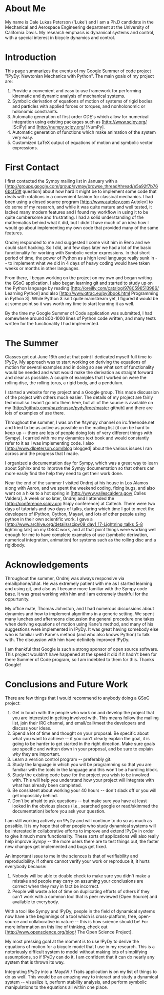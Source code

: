 


# About Me
My name is Dale Lukas Peterson ('Luke') and I am a Ph.D candidate in the Mechanical and Aerospace Engineering department at the University of California Davis.  My research emphasis is dynamical systems and control, with a special interest in bicycle dynamics and control.  

# Introduction
This page summarizes the events of my Google Summer of code project "!PyDy: Newtonian Mechanics with Python".  The main goals of my project are:

   1. Provide a convenient and easy to use framework for performing kinematic and dynamic analysis of mechanical systems.
   1. Symbolic derivation of equations of motion of systems of rigid bodies and particles with applied forces or torques, and nonholonomic or holonomic constraints.
   1. Automatic generation of first order ODE's which allow for numerical integration using existing packages such as [http://www.scipy.org/ !SciPy] and [http://numpy.scipy.org/ !NumPy]. 
   1. Automatic generation of functions which make animation of the system very easy.
   1. Customized LaTeX output of equations of motion and symbolic vector expressions.


# First Contact
I first contacted the Sympy mailing list in January with a [http://groups.google.com/group/sympy/browse_thread/thread/e5a92f7b766bcf51# question] about how hard it might be to implement some code that deals with rotations in a convenient fashion for classical mechanics.  I had been using a closed source program [http://www.autolev.com Autolev] to do some of my research, and while it was quite mature and well tested, it lacked many modern features and I found my workflow in using it to be quite cumbersome and frustrating.  I had a solid understanding of the mathematics behind what it did, but I didn't have much of an idea how I would go about implementing my own code that provided many of the same features.

Ondrej responded to me and suggested I come visit him in Reno and we could start hacking.  So I did, and few days later we had a lot of the basic functionality for working with Symbolic vector expressions.  In that short period of time, the power of Python as a high level language really sunk in -- to implement what we did in 4 days of heavy coding would have taken weeks or months in other languages.

From there, I began working on the project on my own and began writing the GSoC application.  I also began learning git and started to study up on the Python language by reading [http://oreilly.com/catalog/9780596513986/ Learning Python] and also [http://www.qtrac.eu/py3book.html Programming in Python 3].  While Python 3 isn't quite mainstream yet, I figured it would be at some point so it was worth my time to start learning it as well.

By the time my Google Summer of Code application was submitted, I had somewhere around 800-1000 lines of Python code written, and many tests written for the functionality I had implemented.

# The Summer
Classes got out June 16th and at that point I dedicated myself full time to !PyDy.  My approach was to start working on deriving the equations of motion for several examples and in doing so see what sort of functionality would be needed and what would make the derivation as straight forward and clear as possible.  A couple of examples that I worked on were the rolling disc, the rolling torus, a rigid body, and a pendulum.  

I started a website for my project and a Google group.  This made discussion of the project with others much easier.  The details of my project are fairly technical so I won't go into them here, but all of the source is available on my [http://github.com/hazelnusse/pydy/tree/master github] and there are lots of examples of use there.

Throughout the summer, I was on the #sympy channel on irc.freenode.net and tried to be as active as possible on the mailing list (it can be hard to keep up -- there are lots of people doing lots of very different things with Sympy).  I carried with me my dynamics text book and would constantly refer to it as I was implementing code.  I also [http://www.dlpeterson.com/blog blogged] about the various issues I ran across and the progress that I made.

I organized a documentation day for Sympy, which was a great way to learn about Sphinx and to improve the Sympy documentation so that others can more easily find the help they need to get their work done.

Near the end of the summer I visited Ondrej at his house in Los Alamos along with Aaron, and we spent the weekend coding, fixing bugs, and also went on a hike to a hot spring in [http://www.vallescaldera.gov/ Calles Valdera].  A week or so later, Ondrej and I attended the [http://conference.scipy.org Scipy conference] at Caltech.  There were two days of tutorials and two days of talks, during which time I got to meet the developers of iPython, Cython, Mayavi, and lots of other people using python in their own scientific work.  I gave a [http://www.archive.org/details/scipy09_day1_17-Lightning_talks_5-8 lightning talk] on my GSoC work, and at that point things were working well enough for me to have complete examples of use (symbolic derivation, numerical integration, animation) for systems such as the rolling disc and a rigidbody.

# Acknowledgements
Throughout the summer, Ondrej was always responsive via email/phone/chat.  He was extremely patient with me as I started learning and using git, and also as I became more familiar with the Sympy code base.  It was great working with him and I am extremely thankful for the oppurtunity.

My office mate, Thomas Johnston, and I had numerous discussions about dynamics and how to implement algorithms in a generic setting.  We spent many lunches and afternoons discussion the general procedure one takes when deriving equations of motion using Kane's method, and many of his suggestions were implemented in !PyDy.  It was great having somebody else who is familiar with Kane's method (and who also knows Python) to talk with.  The discussion with him have definitely improved !PyDy.

I am thankful that Google is such a strong sponsor of open source software.  This project wouldn't have happened at the speed it did if it hadn't been for there Summer of Code program, so I am indebted to them for this.  Thanks Google!

# Conclusions and Future Work
There are few things that I would recommend to anybody doing a GSoC project:
   1. Get in touch with the people who work on and develop the project that you are interested in getting involved with.  This means follow the mailing list, join their IRC channel, and email/call/meet the developers and discuss your ideas.
   1. Spend a lot of time and thought on your proposal.  Be specific about what you want to achieve -- if you can't clearly explain the goal, it is going to be harder to get started in the right direction.  Make sure goals are specific and written down in your proposal, and be sure to explain *why* they are important.
   1. Learn a version control program -- preferably git.
   1. Study the language in which you will be programming so that you are familiar with the tools in the language and this won't be a hurdling block.
   1. Study the existing code base for the project you wish to be involved with.  This will help you understand how your project will integrate with what has already been completed.
   1. Be consistent about working your 40 hours -- don't slack off or you will get impossibly behind.
   1. Don't be afraid to ask questions -- but make sure you have at least looked in the obvious places (i.e., searched google or read/skimmed the documentation) before you ask your question.

I am still working actively on !PyDy and will continue to do so as much as possible.  It is my hope that other people who study dynamical systems will be interested in collaborative efforts to improve and extend !PyDy in order to give it much more functionality.  These sorts of applications will also really help improve Sympy -- the more users there are to test things out, the faster new changes get implemented and bugs get fixed.  

An important issue to me in the sciences is that of verifiability and reproducibility.  If others cannot verify your work or reproduce it, it hurts everybody because:
   1. Nobody will be able to double check to make sure you didn't make a mistake and people may carry on assuming your conclusions are correct when they may in fact be incorrect.
   1. People will waste a lot of time on duplicating efforts of others if they can't work with a common tool that is peer reviewed (Open Source) and available to everybody.

With a tool like Sympy and !PyDy, people in the field of dynamical systems now have a the beginnings of a tool which is cross-platform, free, open-source and collaborative in nature -- this is how science should be!  For more information on this line of thinking, check out [http://www.openscience.org/blog/ The Open Science Project].   

My most pressing goal at the moment is to use !PyDy to derive the equations of motion for a bicycle model that I use in my research.  This is a notoriously difficult system to model without making lots of simplifying assumptions, so if !PyDy can do it, I am confident that it can do nearly any system that is thrown its way.

Integrating !PyDy into a !MayaVi / Traits application is on my list of things to do as well.  This would be an amazing way to interact and study a dynamical system -- visualize it, perform stability analysis, and perform symbolic manipulations to the equations all within one place.